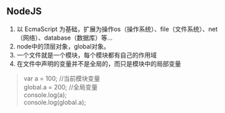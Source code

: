 ## NodeJS
1. 以 EcmaScript 为基础，扩展为操作os（操作系统）、file（文件系统）、net（网络）、database（数据库）等...
2. node中的顶层对象，global对象。
3. 一个文件就是一个模块，每个模块都有自己的作用域
4. 在文件中声明的变量并不是全局的，而只是模块中的局部变量
> var a = 100; //当前模块变量  
> global.a = 200; //全局变量  
> console.log(a);  
> console.log(global.a);  
